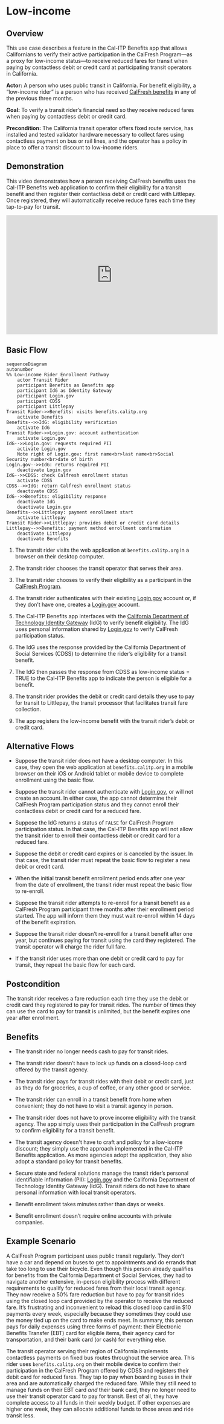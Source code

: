 # Low-income

## Overview

This use case describes a feature in the Cal-ITP Benefits app that allows Californians to verify their active participation in the CalFresh Program—as a proxy for low-income status—to receive reduced fares for transit when paying by contactless debit or credit card at participating transit operators in California.

**Actor:** A person who uses public transit in California. For benefit eligibility, a “low-income rider” is a person who has received [CalFresh benefits](https://www.cdss.ca.gov/food-nutrition/calfresh) in any of the previous three months.

**Goal:** To verify a transit rider’s financial need so they receive reduced fares when paying by contactless debit or credit card.

**Precondition:** The California transit operator offers fixed route service, has installed and tested validator hardware necessary to collect fares using contactless payment on bus or rail lines, and the operator has a policy in place to offer a transit discount to low-income riders.

## Demonstration

This video demonstrates how a person receiving CalFresh benefits uses the Cal-ITP Benefits web application to confirm their eligibility for a transit benefit and then register their contactless debit or credit card with Littlepay. Once registered, they will automatically receive reduce fares each time they tap-to-pay for transit.

<iframe width="560" height="315" src="https://www.youtube.com/embed/LrNyy8k2DPA?si=30hPKkR1valKZFzA" title="YouTube video player" frameborder="0" allow="accelerometer; autoplay; clipboard-write; encrypted-media; gyroscope; picture-in-picture; web-share" referrerpolicy="strict-origin-when-cross-origin" allowfullscreen></iframe>

## Basic Flow

```mermaid
sequenceDiagram
autonumber
%% Low-income Rider Enrollment Pathway
    actor Transit Rider
    participant Benefits as Benefits app
    participant IdG as Identity Gateway
    participant Login.gov
    participant CDSS
    participant Littlepay
Transit Rider->>Benefits: visits benefits.calitp.org
    activate Benefits
Benefits-->>IdG: eligibility verification
    activate IdG
Transit Rider->>Login.gov: account authentication
    activate Login.gov
IdG-->>Login.gov: requests required PII
    activate Login.gov
    Note right of Login.gov: first name<br>last name<br>Social Security number<br>date of birth
Login.gov-->>IdG: returns required PII
    deactivate Login.gov
IdG-->>CDSS: check Calfresh enrollment status
    activate CDSS
CDSS-->>IdG: return Calfresh enrollment status
    deactivate CDSS
IdG-->>Benefits: eligibility response
    deactivate IdG
    deactivate Login.gov
Benefits-->>Littlepay: payment enrollment start
    activate Littlepay
Transit Rider->>Littlepay: provides debit or credit card details
Littlepay-->>Benefits: payment method enrollment confirmation
    deactivate Littlepay
    deactivate Benefits
```

1. The transit rider visits the web application at `benefits.calitp.org` in a browser on their desktop computer.

1. The transit rider chooses the transit operator that serves their area.

1. The transit rider chooses to verify their eligibility as a participant in the [CalFresh Program](https://www.cdss.ca.gov/food-nutrition/calfresh).

1. The transit rider authenticates with their existing [Login.gov](Login.gov) account or, if they don’t have one, creates a [Login.gov](Login.gov) account.

1. The Cal-ITP Benefits app interfaces with the [California Department of Technology Identity Gateway](https://digitalidstrategy.cdt.ca.gov/primary-elements.html) (IdG) to verify benefit eligibility. The IdG uses personal information shared by [Login.gov](Login.gov) to verify CalFresh participation status.

1. The IdG uses the response provided by the California Department of Social Services (CDSS) to determine the rider’s eligibility for a transit benefit.

1. The IdG then passes the response from CDSS as low-income status = TRUE to the Cal-ITP Benefits app to indicate the person is eligible for a benefit.

1. The transit rider provides the debit or credit card details they use to pay for transit to Littlepay, the transit processor that facilitates transit fare collection.

1. The app registers the low-income benefit with the transit rider’s debit or credit card.

## Alternative Flows

- Suppose the transit rider does not have a desktop computer. In this case, they open the web application at `benefits.calitp.org` in a mobile browser on their iOS or Android tablet or mobile device to complete enrollment using the basic flow.

- Suppose the transit rider cannot authenticate with [Login.gov](Login.gov), or will not create an account. In either case, the app cannot determine their CalFresh Program participation status and they cannot enroll their contactless debit or credit card for a reduced fare.

- Suppose the IdG returns a status of `FALSE` for CalFresh Program participation status. In that case, the Cal-ITP Benefits app will not allow the transit rider to enroll their contactless debit or credit card for a reduced fare.

- Suppose the debit or credit card expires or is canceled by the issuer. In that case, the transit rider must repeat the basic flow to register a new debit or credit card.

- When the initial transit benefit enrollment period ends after one year from the date of enrollment, the transit rider must repeat the basic flow to re-enroll.

- Suppose the transit rider attempts to re-enroll for a transit benefit as a CalFresh Program participant three months after their enrollment period started. The app will inform them they must wait re-enroll within 14 days of the benefit expiration.

- Suppose the transit rider doesn’t re-enroll for a transit benefit after one year, but continues paying for transit using the card they registered. The transit operator will charge the rider full fare.

- If the transit rider uses more than one debit or credit card to pay for transit, they repeat the basic flow for each card.

## Postcondition

The transit rider receives a fare reduction each time they use the debit or credit card they registered to pay for transit rides. The number of times they can use the card to pay for transit is unlimited, but the benefit expires one year after enrollment.

## Benefits

- The transit rider no longer needs cash to pay for transit rides.

- The transit rider doesn’t have to lock up funds on a closed-loop card offered by the transit agency.

- The transit rider pays for transit rides with their debit or credit card, just as they do for groceries, a cup of coffee, or any other good or service.

- The transit rider can enroll in a transit benefit from home when convenient; they do not have to visit a transit agency in person.

- The transit rider does not have to prove income eligibility with the transit agency. The app simply uses their participation in the CalFresh program to confirm eligibility for a transit benefit.

- The transit agency doesn't have to craft and policy for a low-icome discount; they simply use the approach implemented in the Cal-ITP Benefits application. As more agencies adopt the application, they also adopt a standard policy for transit benefits.

- Secure state and federal solutions manage the transit rider’s personal identifiable information (PII): [Login.gov](Login.gov) and the California Department of Technology Identity Gateway (IdG). Transit riders do not have to share personal information with local transit operators.

- Benefit enrollment takes minutes rather than days or weeks.

- Benefit enrollment doesn’t require online accounts with private companies.

## Example Scenario

A CalFresh Program participant uses public transit regularly. They don’t have a car and depend on buses to get to appointments and do errands that take too long to use their bicycle. Even though this person already qualifies for benefits from the California Department of Social Services, they had to navigate another extensive, in-person eligibility process with different requirements to qualify for reduced fares from their local transit agency. They now receive a 50% fare reduction but have to pay for transit rides using the closed loop card provided by the operator to receive the reduced fare. It’s frustrating and inconvenient to reload this closed loop card in $10 payments every week, especially because they sometimes they could use the money tied up on the card to make ends meet. In summary, this person pays for daily expenses using three forms of payment: their Electronic Benefits Transfer (EBT) card for eligible items, their agency card for transportation, and their bank card (or cash) for everything else.

The transit operator serving their region of California implements contactless payments on fixed bus routes throughout the service area. This rider uses `benefits.calitp.org` on their mobile device to confirm their participation in the CalFresh Program offered by CDSS and registers their debit card for reduced fares. They tap to pay when boarding buses in their area and are automatically charged the reduced fare. While they still need to manage funds on their EBT card _and_ their bank card, they no longer need to use their transit operator card to pay for transit. Best of all, they have complete access to all funds in their weekly budget. If other expenses are higher one week, they can allocate additional funds to those areas and ride transit less.
